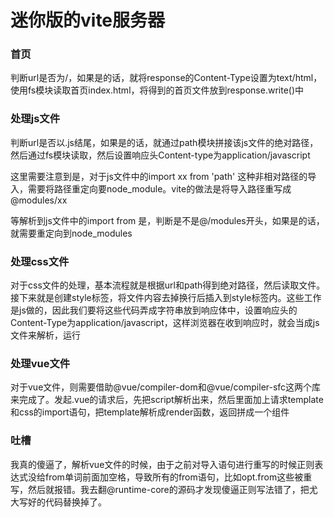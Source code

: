 # 迷你版的vite服务器

### 首页
判断url是否为/，如果是的话，就将response的Content-Type设置为text/html，使用fs模块读取首页index.html，将得到的首页文件放到response.write()中

### 处理js文件
判断url是否以.js结尾，如果是的话，就通过path模块拼接该js文件的绝对路径，然后通过fs模块读取，然后设置响应头Content-type为application/javascript

这里需要注意到是，对于js文件中的import xx from 'path' 这种非相对路径的导入，需要将路径重定向要node_module。vite的做法是将导入路径重写成@modules/xx

等解析到js文件中的import from 是，判断是不是@/modules开头，如果是的话，就需要重定向到node_modules

### 处理css文件
对于css文件的处理，基本流程就是根据url和path得到绝对路径，然后读取文件。接下来就是创建style标签，将文件内容去掉换行后插入到style标签内。这些工作是js做的，因此我们要将这些代码弄成字符串放到响应体中，设置响应头的Content-Type为application/javascript，这样浏览器在收到响应时，就会当成js文件来解析，运行

### 处理vue文件
对于vue文件，则需要借助@vue/compiler-dom和@vue/compiler-sfc这两个库来完成了。发起.vue的请求后，先把script解析出来，然后里面加上请求template和css的import语句，把template解析成render函数，返回拼成一个组件


### 吐槽
我真的傻逼了，解析vue文件的时候，由于之前对导入语句进行重写的时候正则表达式没给from单词前面加空格，导致所有的from语句，比如opt.from这些被重写，然后就报错。我去翻@runtime-core的源码才发现傻逼正则写法错了，把尤大写好的代码替换掉了。